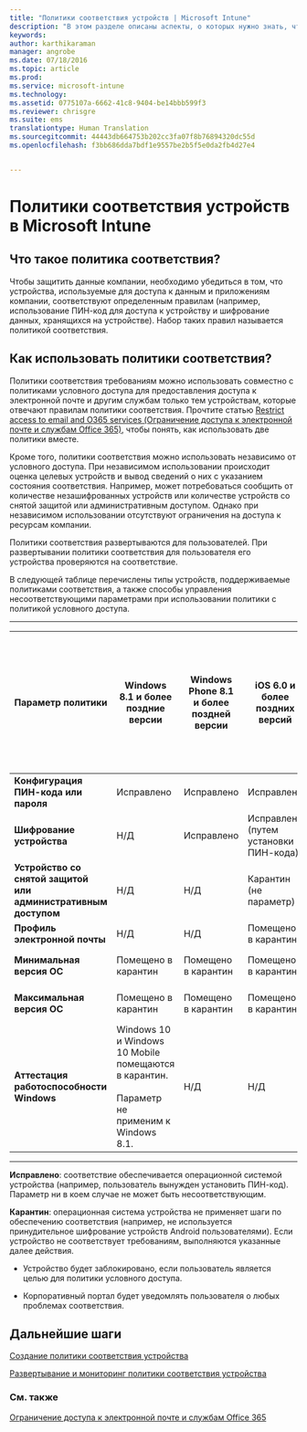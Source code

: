 ```yaml
---
title: "Политики соответствия устройств | Microsoft Intune"
description: "В этом разделе описаны аспекты, о которых нужно знать, чтобы понимать, что представляют собой политики соответствия устройства и как они действуют."
keywords: 
author: karthikaraman
manager: angrobe
ms.date: 07/18/2016
ms.topic: article
ms.prod: 
ms.service: microsoft-intune
ms.technology: 
ms.assetid: 0775107a-6662-41c8-9404-be14bbb599f3
ms.reviewer: chrisgre
ms.suite: ems
translationtype: Human Translation
ms.sourcegitcommit: 44443db664753b202cc3fa07f8b76894320dc55d
ms.openlocfilehash: f3bb686dda7bdf1e9557be2b5f5e0da2fb4d27e4


---
```


# Политики соответствия устройств в Microsoft Intune
## Что такое политика соответствия?
Чтобы защитить данные компании, необходимо убедиться в том, что устройства, используемые для доступа к данным и приложениям компании, соответствуют определенным правилам (например, использование ПИН-код для доступа к устройству и шифрование данных, хранящихся на устройстве). Набор таких правил называется политикой соответствия.

## Как использовать политики соответствия?
Политики соответствия требованиям можно использовать совместно с политиками условного доступа для предоставления доступа к электронной почте и другим службам только тем устройствам, которые отвечают правилам политики соответствия. Прочтите статью [Restrict access to email and O365 services (Ограничение доступа к электронной почте и службам Office 365)](restrict-access-to-email-and-o365-services-with-microsoft-intune.md), чтобы понять, как использовать две политики вместе.

Кроме того, политики соответствия можно использовать независимо от условного доступа. При независимом использовании происходит оценка целевых устройств и вывод сведений о них с указанием состояния соответствия. Например, может потребоваться сообщить от количестве незашифрованных устройств или количестве устройств со снятой защитой или административным доступом. Однако при независимом использовании отсутствуют ограничения на доступа к ресурсам компании.

Политики соответствия развертываются для пользователей. При развертывании политики соответствия для пользователя его устройства проверяются на соответствие.

В следующей таблице перечислены типы устройств, поддерживаемые политиками соответствия, а также способы управления несоответствующими параметрами при использовании политики с политикой условного доступа.

--------------

|Параметр политики| Windows 8.1 и более поздние версии| Windows Phone 8.1 и более поздней версии| iOS 6.0 и более поздних версий|Android 4.0 и более поздней версии<br/>Samsung KNOX Standard 4.0 и более поздние версии|
|-----|----|----|----|----|
|**Конфигурация ПИН-кода или пароля** |Исправлено|Исправлено|Исправлено|Помещено в карантин|
|**Шифрование устройства**|Н/Д|Исправлено|Исправлено (путем установки ПИН-кода)|Помещено в карантин|
|**Устройство со снятой защитой или административным доступом**|Н/Д|Н/Д|Карантин (не параметр)|Карантин (не параметр)|
|**Профиль электронной почты**|Н/Д|Н/Д|Помещено в карантин|Н/Д|
|**Минимальная версия ОС**|Помещено в карантин|Помещено в карантин|Помещено в карантин|Помещено в карантин|
|**Максимальная версия ОС**|Помещено в карантин| Помещено в карантин| Помещено в карантин| Помещено в карантин|
|**Аттестация работоспособности Windows**|Windows 10 и Windows 10 Mobile помещаются в карантин.<br /><br />Параметр не применим к Windows 8.1.|Н/Д|Н/Д|Н/Д|
--------------
**Исправлено**: соответствие обеспечивается операционной системой устройства (например, пользователь вынужден установить ПИН-код).  Параметр ни в коем случае не может быть несоответствующим.

**Карантин**: операционная система устройства не применяет шаги по обеспечению соответствия (например, не используется принудительное шифрование устройств Android пользователями). Если устройство не соответствует требованиям, выполняются указанные далее действия.

-   Устройство будет заблокировано, если пользователь является целью для политики условного доступа.

-   Корпоративный портал будет уведомлять пользователя о любых проблемах соответствия.

## Дальнейшие шаги
[Создание политики соответствия устройства](create-a-device-compliance-policy-in-microsoft-intune.md)

[Развертывание и мониторинг политики соответствия устройства](deploy-and-monitor-a-device-compliance-policy-in-microsoft-intune.md)

### См. также
[Ограничение доступа к электронной почте и службам Office 365](restrict-access-to-email-and-o365-services-with-microsoft-intune.md)



<!--HONumber=Sep16_HO1-->


